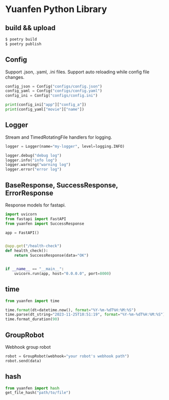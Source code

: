 # Yuanfen Python Library

## build && upload

```bash
$ poetry build
$ poetry publish
```

## Config

Support .json, .yaml, .ini files.
Support auto reloading while config file changes.

```python
config_json = Config("configs/config.json")
config_yaml = Config("configs/config.yaml")
config_ini = Config("configs/config.ini")

print(config_ini["app"]["config_a"])
print(config_yaml["movie"]["name"])
```

## Logger

Stream and TimedRotatingFile handlers for logging.

```python
logger = Logger(name="my-logger", level=logging.INFO)

logger.debug("debug log")
logger.info("info log")
logger.warning("warning log")
logger.error("error log")
```

## BaseResponse, SuccessResponse, ErrorResponse

Response models for fastapi.

```python
import uvicorn
from fastapi import FastAPI
from yuanfen import SuccessResponse

app = FastAPI()


@app.get("/health-check")
def health_check():
    return SuccessResponse(data="OK")


if __name__ == "__main__":
    uvicorn.run(app, host="0.0.0.0", port=8000)

```

## time

```python
from yuanfen import time

time.format(dt=datetime.now(), format="%Y-%m-%dT%H:%M:%S")
time.parse(dt_string="2023-11-25T10:51:19", format="%Y-%m-%dT%H:%M:%S")
time.format_duration(90)
```

## GroupRobot

Webhook group robot

```python
robot = GroupRobot(webhook="your robot's webhook path")
robot.send(data)
```

## hash

```python
from yuanfen import hash
get_file_hash("path/to/file")
```
